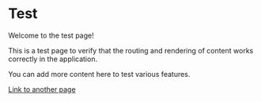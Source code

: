 # Test

Welcome to the test page!

This is a test page to verify that the routing and rendering of content works
correctly in the application.

You can add more content here to test various features.

[Link to another page](#/about)
